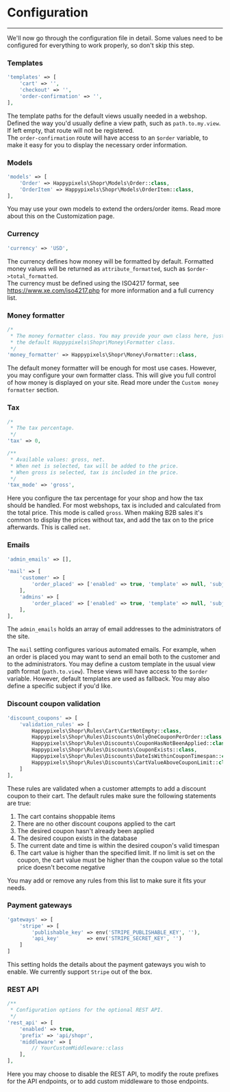 # Configuration

---

<a name="section-1"></a>

We'll now go through the configuration file in detail. Some values need to be configured for everything to work properly, so don't skip this step.

### Templates
```php
'templates' => [
    'cart' => '',
    'checkout' => '',
    'order-confirmation' => '',
],
```
The template paths for the default views usually needed in a webshop. Defined the way you'd usually define a view path, such as `path.to.my.view`. If left empty, that route will not be registered.  
The `order-confirmation` route will have access to an `$order` variable, to make it easy for you to display the necessary order information.

### Models
```php
'models' => [
    'Order' => Happypixels\Shopr\Models\Order::class,
    'OrderItem' => Happypixels\Shopr\Models\OrderItem::class,
],
```
You may use your own models to extend the orders/order items. Read more about this on the Customization page.

### Currency
```php
'currency' => 'USD',
```
The currency defines how money will be formatted by default. Formatted money values will be returned as `attribute_formatted`, such as `$order->total_formatted`.  
The currency must be defined using the ISO4217 format, see https://www.xe.com/iso4217.php for more information and a full currency list.

### Money formatter
```php
/*
 * The money formatter class. You may provide your own class here, just make sure it extends
 * the default Happypixels\Shopr\Money\Formatter class.
 */
'money_formatter' => Happypixels\Shopr\Money\Formatter::class,
```
The default money formatter will be enough for most use cases. However, you may configure your own formatter class. This will give you full control of how money is displayed on your site. Read more under the `Custom money formatter` section.


### Tax
```php
/*
 * The tax percentage.
 */
'tax' => 0,

/**
 * Available values: gross, net.
 * When net is selected, tax will be added to the price.
 * When gross is selected, tax is included in the price.
 */
'tax_mode' => 'gross',
```
Here you configure the tax percentage for your shop and how the tax should be handled. For most webshops, tax is included and calculated from the total price. This mode is called `gross`. When making B2B sales it's common to display the prices without tax, and add the tax on to the price afterwards. This is called `net`. 

### Emails
```php
'admin_emails' => [],

'mail' => [
    'customer' => [
        'order_placed' => ['enabled' => true, 'template' => null, 'subject' => null],
    ],
    'admins' => [
        'order_placed' => ['enabled' => true, 'template' => null, 'subject' => null],
    ],
],
```
The `admin_emails` holds an array of email addresses to the administrators of the site.

The `mail` setting configures various automated emails. For example, when an order is placed you may want to send an email both to the customer and to the administrators.
You may define a custom template in the usual view path format (`path.to.view`). These views will have access to the `$order` variable. However, default templates are used as fallback. You may also define a specific subject if you'd like. 

### Discount coupon validation
```php
'discount_coupons' => [
    'validation_rules' => [
        Happypixels\Shopr\Rules\Cart\CartNotEmpty::class,
        Happypixels\Shopr\Rules\Discounts\OnlyOneCouponPerOrder::class,
        Happypixels\Shopr\Rules\Discounts\CouponHasNotBeenApplied::class,
        Happypixels\Shopr\Rules\Discounts\CouponExists::class,
        Happypixels\Shopr\Rules\Discounts\DateIsWithinCouponTimespan::class,
        Happypixels\Shopr\Rules\Discounts\CartValueAboveCouponLimit::class
    ]
],
```
These rules are validated when a customer attempts to add a discount coupon to their cart. The default rules make sure the following statements are true:
1. The cart contains shoppable items
2. There are no other discount coupons applied to the cart
3. The desired coupon hasn't already been applied
4. The desired coupon exists in the database
5. The current date and time is within the desired coupon's valid timespan
6. The cart value is higher than the specified limit. If no limit is set on the coupon, the cart value must be higher than the coupon value so the total price doesn't become negative

You may add or remove any rules from this list to make sure it fits your needs.

### Payment gateways
```php
'gateways' => [
    'stripe' => [
        'publishable_key' => env('STRIPE_PUBLISHABLE_KEY', ''),
        'api_key'         => env('STRIPE_SECRET_KEY', '')
    ]
]
```
This setting holds the details about the payment gateways you wish to enable. We currently support `Stripe` out of the box.

### REST API
```php
/**
 * Configuration options for the optional REST API.
 */
'rest_api' => [
    'enabled' => true,
    'prefix' => 'api/shopr',
    'middleware' => [
        // YourCustomMiddleware::class
    ],
],
```
Here you may choose to disable the REST API, to modify the route prefixes for the API endpoints, or to add custom middleware to those endpoints.
